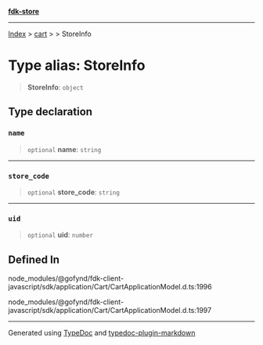 [**fdk-store**](../../../README.md)
***

[Index](../../../API.md) > [cart](../../README.md) > [<internal>](../README.md) > StoreInfo

# Type alias: StoreInfo

> **StoreInfo**: `object`

## Type declaration

### `name`

> `optional` **name**: `string`

***

### `store_code`

> `optional` **store\_code**: `string`

***

### `uid`

> `optional` **uid**: `number`

## Defined In

node\_modules/@gofynd/fdk-client-javascript/sdk/application/Cart/CartApplicationModel.d.ts:1996

node\_modules/@gofynd/fdk-client-javascript/sdk/application/Cart/CartApplicationModel.d.ts:1997

***
Generated using [TypeDoc](https://typedoc.org/) and [typedoc-plugin-markdown](https://www.npmjs.com/package/typedoc-plugin-markdown)
